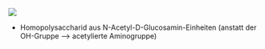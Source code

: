 ![](Pasted%20image%2020240621104450.png)
- Homopolysaccharid aus N-Acetyl-D-Glucosamin-Einheiten (anstatt der OH-Gruppe --> acetylierte Aminogruppe)